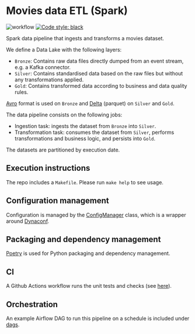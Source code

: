 # Movies data ETL (Spark)
![workflow](https://github.com/guidok91/spark-movies-etl/actions/workflows/python-app.yml/badge.svg)
[![Code style: black](https://img.shields.io/badge/code%20style-black-000000.svg)](https://github.com/psf/black)

Spark data pipeline that ingests and transforms a movies dataset.

We define a Data Lake with the following layers:
- `Bronze`: Contains raw data files directly dumped from an event stream, e.g. a Kafka connector.
- `Silver`: Contains standardised data based on the raw files but without any transformations applied.
- `Gold`: Contains transformed data according to business and data quality rules.

[Avro](https://avro.apache.org/) format is used on `Bronze` and [Delta](https://delta.io/) (parquet) on `Silver` and `Gold`.

The data pipeline consists on the following jobs:
 - Ingestion task: ingests the dataset from `Bronze` into `Silver`.
 - Transformation task: consumes the dataset from `Silver`, performs transformations and business logic, and persists into `Gold`.

The datasets are partitioned by execution date.

## Execution instructions
The repo includes a `Makefile`. Please run `make help` to see usage.

## Configuration management
Configuration is managed by the [ConfigManager](spark_movies_etl/config/config_manager.py) class, which is a wrapper around [Dynaconf](https://www.dynaconf.com/).

## Packaging and dependency management
[Poetry](https://python-poetry.org/) is used for Python packaging and dependency management.

## CI
A Github Actions workflow runs the unit tests and checks (see [here](https://github.com/guidok91/spark-movies-etl/actions)).

## Orchestration
An example Airflow DAG to run this pipeline on a schedule is included under [dags](dags/movies.py).

